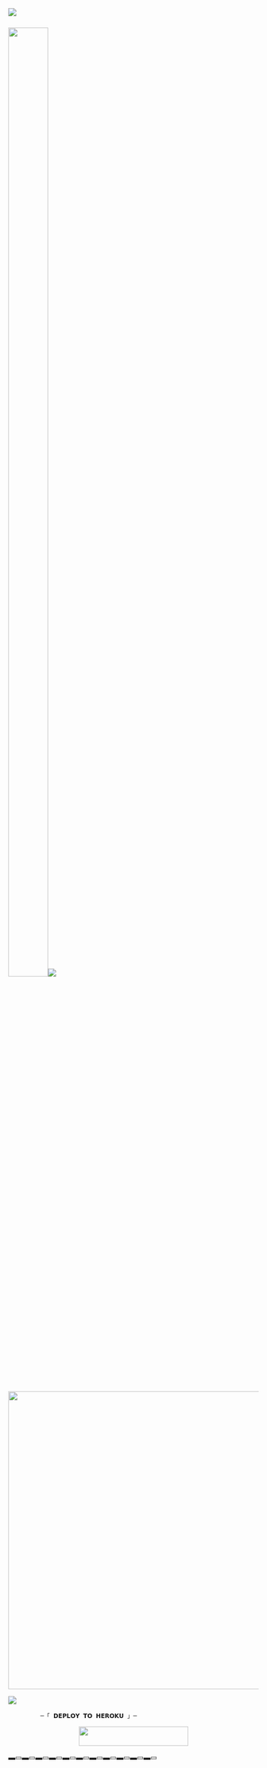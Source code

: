 <img src="https://user-images.githubusercontent.com/73097560/115834477-dbab4500-a447-11eb-908a-139a6edaec5c.gif">
<h3><img  style="align-item" :"center" src="https://telegra.ph/file/d6bf2f73ea19d41a1351d.jpg" width="80px" height="70%"><img src="https://readme-typing-svg.herokuapp.com?color=00BFFF&width=620&lines=🦋+𝗖𝗢𝗗𝗘𝗫+𝗦𝗘𝗦𝗦𝗜𝗢𝗡+𝗚𝗘𝗡𝗘𝗥𝗔𝗧𝗢𝗥+🖤"></b></h3>

<p align="center"><a href="https://t.me/"><img src="https://telegra.ph/file/86035f270809e39126c65.jpg" width="600"></a></p>
<img src="https://user-images.githubusercontent.com/73097560/115834477-dbab4500-a447-11eb-908a-139a6edaec5c.gif">


             ─「 𝗗𝗘𝗣𝗟𝗢𝗬 𝗧𝗢 𝗛𝗘𝗥𝗢𝗞𝗨 」─      
  </h3>      
     <p align="center"><a href="https://dashboard.heroku.com/new?template=https://github.com/MrH4CK3R474/CDX-SESSION_GEN"> <img src="https://img.shields.io/badge/Deploy%20On%20Heroku-bringle?style=for-the-badge&logo=heroku" width="220" height="38.45"/></a></p>    
▬▭▬▭▬▭▬▭▬▭▬▭▬▭▬▭▬▭▬▭▬▭